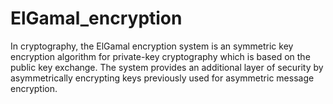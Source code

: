 # ElGamal_encryption
In cryptography, the ElGamal encryption system is an symmetric key encryption algorithm for private-key cryptography which is based on the public key exchange. The system provides an additional layer of security by asymmetrically encrypting keys previously used for asymmetric message encryption.
